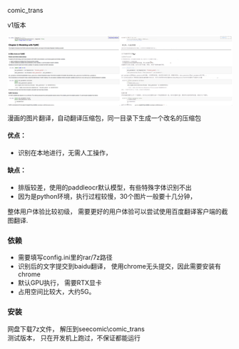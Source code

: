comic_trans

v1版本

![image](../pics/test2_seecomic.jpg)<br>

漫画的图片翻译，自动翻译压缩包，同一目录下生成一个改名的压缩包
#### 优点：
- 识别在本地进行，无需人工操作，
#### 缺点：
- 排版较差，使用的paddleocr默认模型，有些特殊字体识别不出
- 因为是python环境，执行过程较慢，30个图片一般要十几分钟，

整体用户体验比较初级， 需要更好的用户体验可以尝试使用百度翻译客户端的截图翻译.

### 依赖
 - 需要填写config.ini里的rar/7z路径<br>
 - 识别后的文字提交到baidu翻译， 使用chrome无头提交，因此需要安装有chrome
 - 默认GPU执行， 需要RTX显卡
 - 占用空间比较大，大约5G。

### 安装
网盘下载7z文件， 解压到seecomic\comic_trans<br>
测试版本， 只在开发机上跑过，不保证都能运行



